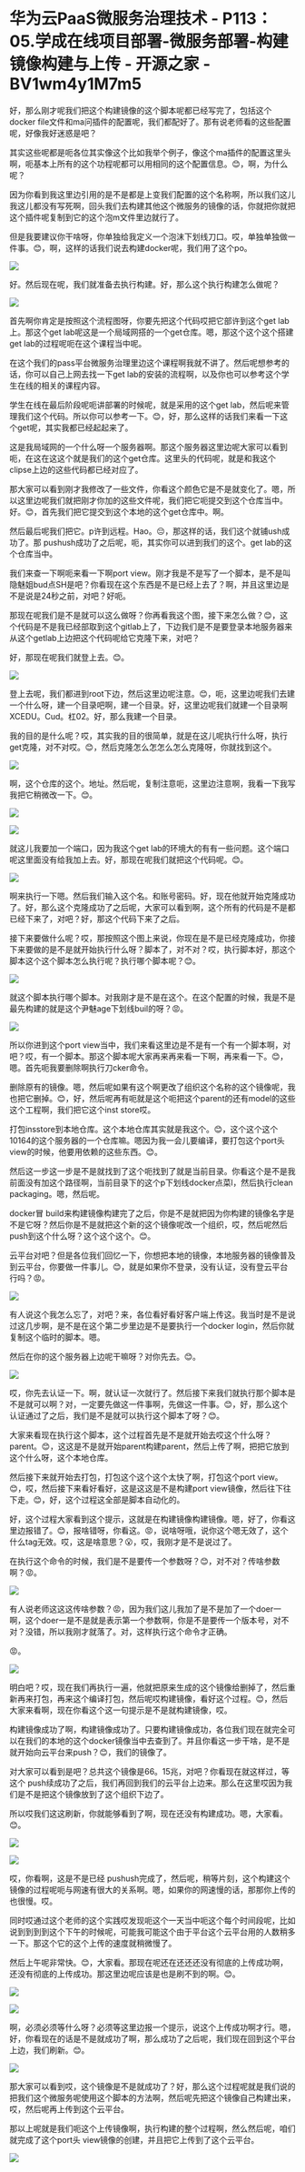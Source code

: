 # 华为云PaaS微服务治理技术 - P113：05.学成在线项目部署-微服务部署-构建镜像构建与上传 - 开源之家 - BV1wm4y1M7m5

好，那么刚才呢我们把这个构建镜像的这个脚本呢都已经写完了，包括这个docker file文件和ma问插件的配置呢，我们都配好了。那有说老师看的这些配置呢，好像我好迷惑是吧？

其实这些呢都是呃各位其实像这个比如我举个例子，像这个ma插件的配置这里头啊，呃基本上所有的这个功程呢都可以用相同的这个配置信息。😊，啊，为什么呢？

因为你看到我这里边引用的是不是都是上变我们配置的这个名称啊，所以我们这儿我这儿都没有写死啊，回头我们去构建其他这个微服务的镜像的话，你就把你就把这个插件呢复制到它的这个泡m文件里边就行了。

但是我要建议你干啥呀，你单独给我定义一个泡沫下划线刀口。哎，单独单独做一件事。😊，啊，这样的话我们说去构建docker呢，我们用了这个po。



![](img/6d5d0fe1d62b32bf454564e3ae80580e_1.png)

好。然后现在呢，我们就准备去执行构建。好，那么这个执行构建怎么做呢？

![](img/6d5d0fe1d62b32bf454564e3ae80580e_3.png)

首先啊你肯定是按照这个流程图呀，你要先把这个代码哎把它部许到这个get lab上。那这个get lab呢这是一个局域网搭的一个get仓库。嗯，那这个这个这个搭建get lab的过程呢呃在这个课程当中呢。

在这个我们的pass平台微服务治理里边这个课程啊我就不讲了。然后呢想参考的话，你可以自己上网去找一下get lab的安装的流程啊，以及你也可以参考这个学生在线的相关的课程内容。

学生在线在最后阶段呢呃讲部署的时候呢，就是采用的这个get lab，然后呢来管理我们这个代码。所以你可以参考一下。😊，好，那么这样的话我们来看一下这个get呢，其实我都已经起起来了。

这是我局域网的一个什么呀一个服务器啊。那这个服务器这里边呢大家可以看到呃，在这在这这个就是我们的这个get仓库。这里头的代码呢，就是和我这个clipse上边的这些代码都已经对应了。

那大家可以看到刚才我修改了一些文件，你看这个颜色它是不是就变化了。嗯，所以这里边呢我们就把刚才你加的这些文件呢，我们把它呃提交到这个仓库当中。好。😊，首先我们把它提交到这个本地的这个get仓库中。啊。

然后最后呢我们把它。p许到远程。Hao。😔，那这样的话，我们这个就铺ush成功了。那 pushush成功了之后呢，呃，其实你可以进到我们的这个。get lab的这个仓库当中。

我们来查一下啊呃来看一下啊port view。刚才我是不是写了一个脚本，是不是叫隐魅姐bud点SH是吧？你看现在这个东西是不是已经上去了？啊，并且这里边是不是说是24秒之前，对吧？好呃。

那现在呢我们是不是就可以这么做呀？你再看我这个图，接下来怎么做？😊，这个代码是不是我已经部取到这个gitlab上了，下边我们是不是要登录本地服务器来从这个getlab上边把这个代码呢给它克隆下来，对吧？

好，那现在呢我们就登上去。😊。

![](img/6d5d0fe1d62b32bf454564e3ae80580e_5.png)

登上去呢，我们都进到root下边，然后这里边呢注意。😊，呃，这里边呢我们去建一个什么呀，建一个目录吧啊，建一个目录。好，这里边呢我们就建一个目录啊XCEDU。Cud。杠02。好，那么我建一个目录。

我的目的是什么呢？哎，其实我的目的很简单，就是在这儿呢执行什么呀，执行get克隆，对不对哎。😊，然后克隆怎么怎怎么怎么克隆呀，你就找到这个。



![](img/6d5d0fe1d62b32bf454564e3ae80580e_7.png)

啊，这个仓库的这个。地址。然后呢，复制注意呃，这里边注意啊，我看一下我写我把它稍微改一下。😊。

![](img/6d5d0fe1d62b32bf454564e3ae80580e_9.png)

![](img/6d5d0fe1d62b32bf454564e3ae80580e_10.png)

就这儿我要加一个端口，因为我这个get lab的环境大的有有一些问题。这个端口呢这里面没有给我加上去。好，那现在呢我们就把这个代码呢。😊。



![](img/6d5d0fe1d62b32bf454564e3ae80580e_12.png)

啊来执行一下嗯。然后我们输入这个名。和账号密码。好，现在他就开始克隆成功了。好，那么这个克隆成功了之后呢，大家可以看到啊，这个所有的代码是不是都已经下来了，对吧？好，那这个代码下来了之后。

接下来要做什么呢？哎，那按照这个图上来说，你现在是不是已经克隆成功，你接下来要做的是不是就开始执行什么呀？脚本了，对不对？哎，执行脚本好，那这个脚本这个这个脚本怎么执行呢？执行哪个脚本呢？😊。



![](img/6d5d0fe1d62b32bf454564e3ae80580e_14.png)

就这个脚本执行哪个脚本。对我刚才是不是在这个。在这个配置的时候，我是不是最先构建的就是这个尹魅age下划线buil的呀？😡。



![](img/6d5d0fe1d62b32bf454564e3ae80580e_16.png)

所以你进到这个port view当中，我们来看这里边是不是有一个有一个脚本啊，对吧？哎，有一个脚本。那这个脚本呢大家再来再来看一下啊，再来看一下。😊，嗯。首先呃我要删除啊执行刀cker命令。

删除原有的镜像。嗯，然后呢如果有这个啊更改了组织这个名称的这个镜像呢，我也把它删掉。😊，好，然后呢再有呃就是这个呃把这个parent的还有model的这些这个工程啊，我们把它这个inst store哎。

打包insstore到本地仓库。这个本地仓库其实就是我这个。😊，这个这个这个10164的这个服务器的一个仓库嘛。嗯因为我一会儿要编译，要打包这个port头 view的时候，他要用依赖的这些东西。😊。

然后这一步这一步是不是就找到了这个呃找到了就是当前目录。你看这个是不是我前面没有加这个路径啊，当前目录下的这个p下划线docker点菜l，然后执行clean packaging。嗯，然后呢。

docker冒 build来构建镜像构建完了之后，你是不是就把因为你构建的镜像名字是不是它呀？然后你是不是就把这个新的这个镜像呢改一个组织，哎，然后呢然后push到这个什么呀？这个这个这个。😊。

云平台对吧？但是各位我们回忆一下，你想把本地的镜像，本地服务器的镜像普及到云平台，你要做一件事儿。😊，就是如果你不登录，没有认证，没有登云平台行吗？😡。



![](img/6d5d0fe1d62b32bf454564e3ae80580e_18.png)

有人说这个我怎么忘了，对吧？来，各位看好看好客户端上传这。我当时是不是说过这几步啊，是不是在这个第二步里边是不是要执行一个docker login，然后你就复制这个临时的脚本。嗯。

然后在你的这个服务器上边呢干嘛呀？对你先去。😊。

![](img/6d5d0fe1d62b32bf454564e3ae80580e_20.png)

哎，你先去认证一下。啊，就认证一次就行了。然后接下来我们就执行那个脚本是不是就可以啊？对，一定要先做这一件事啊，先做这一件事。😊，好，那么这个认证通过了之后，我们是不是就可以执行这个脚本了呀？😊。

大家来看现在执行这个脚本，这个过程首先是不是就开始去哎这个什么呀？parent。😊，这这是不是就开始parent构建parent，然后上传了啊，把把它放到这个什么呀，这个本地仓库。

然后接下来就开始去打包，打包这个这个这个太快了啊，打包这个port view。😊，哎，然后接下来看好看好，这是这这是不是构建port view镜像，然后往下往下走。😊，好，这个过程这全部是脚本自动化的。

好，这个过程大家看到这个提示，这就是在构建镜像构建镜像。嗯，好了，你看这里边报错了。😊，报啥错呀，你看这。😡，说啥呀哦，说你这个嗯无效了，这个什么tag无效。哎，这是啥意思？😮，哎，我刚才是不是说过了。

在执行这个命令的时候，我们是不是要传一个参数呀？😊，对不对？传啥参数啊？😡。

![](img/6d5d0fe1d62b32bf454564e3ae80580e_22.png)

有人说老师这这这传啥参数？😡，因为我们这儿我加了是不是加了一个doer一啊，这个doer一是不是就是表示第一个参数啊，你是不是要传一个版本号，对不对？没错，所以我刚才就落了。对，这样执行这个命令才正确。

😡。

![](img/6d5d0fe1d62b32bf454564e3ae80580e_24.png)

明白吧？哎，现在我们再执行一遍，他就把原来生成的这个镜像给删掉了，然后重新再来打包，再来这个编译打包，然后呢哎构建镜像，看好这个过程。😊，然后大家来看啊，现在你看这个这一句提示是不是就构建镜像，哎。

构建镜像成功了啊，构建镜像成功了。只要构建镜像成功，各位我们现在就完全可以在我们的本地的这个docker镜像当中去查到了。并且你看这一步干啥，是不是就开始向云平台来push？😊，我们的镜像了。

对大家可以看到是吧？总共这个镜像是66。15兆，对吧？你看现在就这样过，等这个 push续成功了之后，我们再回到我们的云平台上边来。那么在这里哎因为我们是不是把这个镜像放到了这个组织下边了。

所以哎我们这这刷新，你就能够看到了啊，现在还没有构建成功。嗯，大家看。😊。

![](img/6d5d0fe1d62b32bf454564e3ae80580e_26.png)

![](img/6d5d0fe1d62b32bf454564e3ae80580e_27.png)

哎，你看啊，这是不是已经 pushush完成了，然后呢，稍等片刻，这个构建这个镜像的过程呢呃与网速有很大的关系啊。嗯，如果你的网速慢的话，那那你上传的也很慢。哎。

同时哎通过这个老师的这个实践哎发现呃这个一天当中呃这个每个时间段呢，比如说到到到到这个下午的时候呢，可能我可能这个由于平台这个云平台用的人数稍多一下。那这个它的这个上传的速度就稍微慢了。

然后上午呢非常快。😊，大家看。那现在呢还在还还还没有彻底的上传成功啊，还没有彻底的上传成功。那这里边呢应该是也是刷不到的啊。😊。



![](img/6d5d0fe1d62b32bf454564e3ae80580e_29.png)

![](img/6d5d0fe1d62b32bf454564e3ae80580e_30.png)

啊，必须必须等什么呀？必须等这里边报一个提示，说这个上传成功啊才行。嗯，好，你看现在的话是不是就成功了啊，那么成功了之后呢，我们现在回到这个平台上边，我们刷新。😊。



![](img/6d5d0fe1d62b32bf454564e3ae80580e_32.png)

那大家可以看到哎，这个镜像是不是就成功了？好，那么这个过程呢就是我们说的把我们这个微服务呢使用这个脚本的方法啊，然后呢先把这个镜像自己构建出来，哎，然后呢再上传到这个云平台。

那以上呢就是我们呃这个上传镜像啊，执行构建的整个过程啊，然么然后呢，咱们就完成了这个port头 view镜像的创建，并且把它上传到了这个云平台。



![](img/6d5d0fe1d62b32bf454564e3ae80580e_34.png)